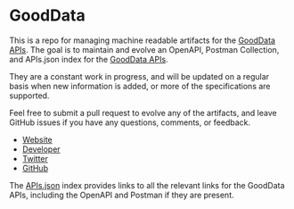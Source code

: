 # GoodDataThis is a repo for managing machine readable artifacts for the [GoodData APIs](http://gooddata.com). The goal is to maintain and evolve an OpenAPI, Postman Collection, and APIs.json index for the [GoodData APIs](http://gooddata.com).They are a constant work in progress, and will be updated on a regular basis when new information is added, or more of the specifications are supported.Feel free to submit a pull request to evolve any of the artifacts, and leave GitHub issues if you have any questions, comments, or feedback.- [Website](http://gooddata.com)- [Developer](http://gooddata.com)- [Twitter](https://twitter.com/gooddata)- [GitHub](https://github.com/gooddata)The [APIs.json](https://github.com/api-evangelist/gooddata/blob/master/apis.json) index provides links to all the relevant links for the GoodData APIs, including the OpenAPI and Postman if they are present.